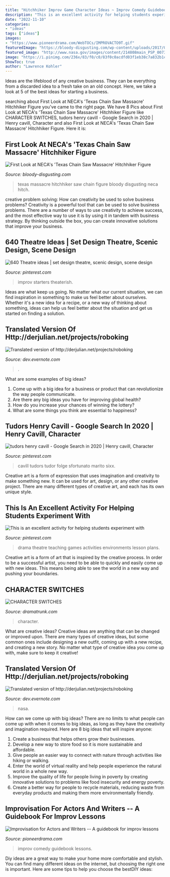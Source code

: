 ```yaml
---
title: "Hitchhiker Improv Game Character Ideas ~ Improv Comedy Guidebook Lessons"
description: "This is an excellent activity for helping students experiment with"
date: "2022-11-10"
categories:
- "ideas"
tags: ["ideas"]
images:
- "https://www.pioneerdrama.com/WebTOCs/IMPROVACTO9T.gif"
featuredImage: "https://bloody-disgusting.com/wp-content/uploads/2017/08/hitch.png"
featured_image: "http://www.nasa.gov/images/content/214808main_PSP_007338_2640_hires.jpg"
image: "https://i.pinimg.com/236x/83/f0/c0/83f0c0acdfd03f1eb38c7a832b1c1015--theatre-games-teaching-theatre.jpg?nii=t"
ShowToc: true
author: "Lawrence Kohler"
---
```



Ideas are the lifeblood of any creative business. They can be everything from a discarded idea to a fresh take on an old concept. Here, we take a look at 5 of the best ideas for starting a business.

	

		
searching about First Look at NECA&#039;s &#039;Texas Chain Saw Massacre&#039; Hitchhiker Figure you've came to the right page. We have 8 Pics about First Look at NECA&#039;s &#039;Texas Chain Saw Massacre&#039; Hitchhiker Figure like CHARACTER SWITCHES, tudors henry cavill - Google Search in 2020 | Henry cavill, Character and also First Look at NECA&#039;s &#039;Texas Chain Saw Massacre&#039; Hitchhiker Figure. Here it is:
		
    
## First Look At NECA&#039;s &#039;Texas Chain Saw Massacre&#039; Hitchhiker Figure

<img loading=lazy src="https://bloody-disgusting.com/wp-content/uploads/2017/08/hitch.png" onerror="this.onerror=null;this.src='https://tse3.mm.bing.net/th?id=OIP.EteVf0phN3rVfzZouoP0mgHaEK&amp;pid=15.1';" alt="First Look at NECA&#039;s &#039;Texas Chain Saw Massacre&#039; Hitchhiker Figure">

_Source: bloody-disgusting.com_

>texas massacre hitchhiker saw chain figure bloody disgusting neca hitch. 

	

creative problem solving: How can creativity be used to solve business problems?
Creativity is a powerful tool that can be used to solve business problems. There are a number of ways to use creativity to achieve success, and the most effective way to use it is by using it in tandem with business strategy. By thinking outside the box, you can create innovative solutions that improve your business.

    
## 640 Theatre Ideas | Set Design Theatre, Scenic Design, Scene Design

<img loading=lazy src="https://i.pinimg.com/474x/17/00/0b/17000b284f0e25166df94cc459872a99--theatre-games-teaching-theatre.jpg" onerror="this.onerror=null;this.src='https://tse1.mm.bing.net/th?id=OIP.zD5HCP7OKK8ddfUlNfcQ_AAAAA&amp;pid=15.1';" alt="640 Theatre ideas | set design theatre, scenic design, scene design">

_Source: pinterest.com_

>improv starters theaterish. 

	

Ideas are what keep us going. No matter what our current situation, we can find inspiration in something to make us feel better about ourselves. Whether it's a new idea for a recipe, or a new way of thinking about something, ideas can help us feel better about the situation and get us started on finding a solution.

    
## Translated Version Of Http://derjulian.net/projects/roboking

<img loading=lazy src="http://upload.wikimedia.org/wikipedia/commons/5/52/Entrée_de_Christiania.jpg" onerror="this.onerror=null;this.src='https://tse3.mm.bing.net/th?id=OIP.4pkRg23mfmGdt9VeNjDatwEsDH&amp;pid=15.1';" alt="Translated version of http://derjulian.net/projects/roboking">

_Source: dev.evernote.com_

>. 

	

What are some examples of big ideas?
1. Come up with a big idea for a business or product that can revolutionize the way people communicate.
2. Are there any big ideas you have for improving global health?
3. How do you increase your chances of winning the lottery?
4. What are some things you think are essential to happiness?

    
## Tudors Henry Cavill - Google Search In 2020 | Henry Cavill, Character

<img loading=lazy src="https://i.pinimg.com/736x/1b/59/b7/1b59b75417b8c675d06eb69e55c2cb66.jpg" onerror="this.onerror=null;this.src='https://tse1.mm.bing.net/th?id=OIP.j8uWU4E5s_OsuRDtchKFQwHaEp&amp;pid=15.1';" alt="tudors henry cavill - Google Search in 2020 | Henry cavill, Character">

_Source: pinterest.com_

>cavill tudors tudor folge sfortunato marito sixx. 

	

Creative art is a form of expression that uses imagination and creativity to make something new. It can be used for art, design, or any other creative project. There are many different types of creative art, and each has its own unique style.

    
## This Is An Excellent Activity For Helping Students Experiment With

<img loading=lazy src="https://i.pinimg.com/236x/83/f0/c0/83f0c0acdfd03f1eb38c7a832b1c1015--theatre-games-teaching-theatre.jpg?nii=t" onerror="this.onerror=null;this.src='https://tse4.mm.bing.net/th?id=OIP.IHebefYA90uScqOKYqdOcQAAAA&amp;pid=15.1';" alt="This is an excellent activity for helping students experiment with">

_Source: pinterest.com_

>drama theatre teaching games activities environments lesson plans. 

	

Creative art is a form of art that is inspired by the creative process. In order to be a successful artist, you need to be able to quickly and easily come up with new ideas. This means being able to see the world in a new way and pushing your boundaries.

    
## CHARACTER SWITCHES

<img loading=lazy src="https://static.wixstatic.com/media/a635ca_31fd3b6522f548309378f20200446d55~mv2.jpg/v1/fill/w_630,h_445,al_c/a635ca_31fd3b6522f548309378f20200446d55~mv2.jpg" onerror="this.onerror=null;this.src='https://tse4.mm.bing.net/th?id=OIP.RIIL-HX_KUn7nDVBNGX5RwHaFO&amp;pid=15.1';" alt="CHARACTER SWITCHES">

_Source: dramatrunk.com_

>character. 

	

What are creative ideas?
Creative ideas are anything that can be changed or improved upon. There are many types of creative ideas, but some common ones include designing a new outfit, coming up with a new recipe, and creating a new story. No matter what type of creative idea you come up with, make sure to keep it creative!

    
## Translated Version Of Http://derjulian.net/projects/roboking

<img loading=lazy src="http://www.nasa.gov/images/content/214808main_PSP_007338_2640_hires.jpg" onerror="this.onerror=null;this.src='https://tse3.mm.bing.net/th?id=OIP.0I6Ou2tJwrdb6TUjcbbQJwHaE5&amp;pid=15.1';" alt="Translated version of http://derjulian.net/projects/roboking">

_Source: dev.evernote.com_

>nasa. 

	

How can we come up with big ideas?
There are no limits to what people can come up with when it comes to big ideas, as long as they have the creativity and imagination required. Here are 8 big ideas that will inspire anyone:
1. Create a business that helps others grow their businesses. 
2. Develop a new way to store food so it is more sustainable and affordable. 
3. Give people an easier way to connect with nature through activities like hiking or walking. 
4. Enter the world of virtual reality and help people experience the natural world in a whole new way. 
5. Improve the quality of life for people living in poverty by creating innovative solutions to problems like food insecurity and energy poverty. 
6. Create a better way for people to recycle materials, reducing waste from everyday products and making them more environmentally friendly. 

    
## Improvisation For Actors And Writers -- A Guidebook For Improv Lessons

<img loading=lazy src="https://www.pioneerdrama.com/WebTOCs/IMPROVACTO9T.gif" onerror="this.onerror=null;this.src='https://tse2.mm.bing.net/th?id=OIP.GqLNu9jN-hJFfQhS6QL5cQAAAA&amp;pid=15.1';" alt="Improvisation for Actors and Writers -- A guidebook for improv lessons">

_Source: pioneerdrama.com_

>improv comedy guidebook lessons. 

	

Diy ideas are a great way to make your home more comfortable and stylish. You can find many different ideas on the internet, but choosing the right one is important. Here are some tips to help you choose the bestDIY ideas:

